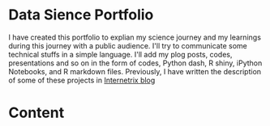 # Data Sience Portfolio

I have created this portfolio to explian my science journey and my learnings during this journey with a public audience. I'll try to communicate some technical stuffs in a simple language. I'll add my plog posts, codes, presentations and so on in the form of codes, Python dash, R shiny, iPython Notebooks, and R markdown files. Previously, I have written the description of some of these projects in [Internetrix blog](https://www.internetrix.com.au/blog)


# Content 

